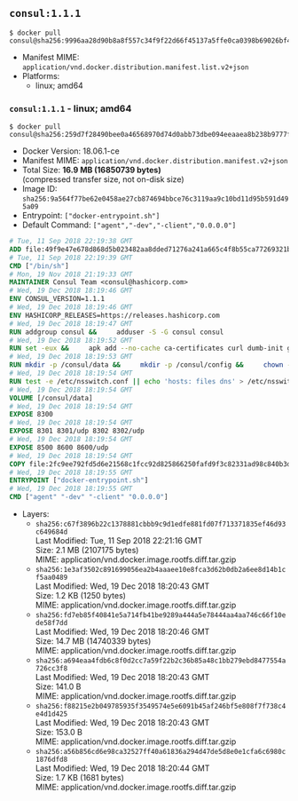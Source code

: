 ## `consul:1.1.1`

```console
$ docker pull consul@sha256:9996aa28d90b8a8f557c34f9f22d66f45137a5ffe0ca0398b69026bf45fca960
```

-	Manifest MIME: `application/vnd.docker.distribution.manifest.list.v2+json`
-	Platforms:
	-	linux; amd64

### `consul:1.1.1` - linux; amd64

```console
$ docker pull consul@sha256:259d7f28490bee0a46568970d74d0abb73dbe094eeaaea8b238b9777f9802ddb
```

-	Docker Version: 18.06.1-ce
-	Manifest MIME: `application/vnd.docker.distribution.manifest.v2+json`
-	Total Size: **16.9 MB (16850739 bytes)**  
	(compressed transfer size, not on-disk size)
-	Image ID: `sha256:9a564f77be62e0458ae27cb874694bbce76c3119aa9c10bd11d95b591d495a09`
-	Entrypoint: `["docker-entrypoint.sh"]`
-	Default Command: `["agent","-dev","-client","0.0.0.0"]`

```dockerfile
# Tue, 11 Sep 2018 22:19:38 GMT
ADD file:49f9e47e678d868d5b023482aa8dded71276a241a665c4f8b55ca77269321b34 in / 
# Tue, 11 Sep 2018 22:19:39 GMT
CMD ["/bin/sh"]
# Mon, 19 Nov 2018 21:19:33 GMT
MAINTAINER Consul Team <consul@hashicorp.com>
# Wed, 19 Dec 2018 18:19:46 GMT
ENV CONSUL_VERSION=1.1.1
# Wed, 19 Dec 2018 18:19:46 GMT
ENV HASHICORP_RELEASES=https://releases.hashicorp.com
# Wed, 19 Dec 2018 18:19:47 GMT
RUN addgroup consul &&     adduser -S -G consul consul
# Wed, 19 Dec 2018 18:19:52 GMT
RUN set -eux &&     apk add --no-cache ca-certificates curl dumb-init gnupg libcap openssl su-exec iputils &&     gpg --keyserver pgp.mit.edu --recv-keys 91A6E7F85D05C65630BEF18951852D87348FFC4C &&     mkdir -p /tmp/build &&     cd /tmp/build &&     apkArch="$(apk --print-arch)" &&     case "${apkArch}" in         aarch64) consulArch='arm64' ;;         armhf) consulArch='arm' ;;         x86) consulArch='386' ;;         x86_64) consulArch='amd64' ;;         *) echo >&2 "error: unsupported architecture: ${apkArch} (see ${HASHICORP_RELEASES}/consul/${CONSUL_VERSION}/)" && exit 1 ;;     esac &&     wget ${HASHICORP_RELEASES}/consul/${CONSUL_VERSION}/consul_${CONSUL_VERSION}_linux_${consulArch}.zip &&     wget ${HASHICORP_RELEASES}/consul/${CONSUL_VERSION}/consul_${CONSUL_VERSION}_SHA256SUMS &&     wget ${HASHICORP_RELEASES}/consul/${CONSUL_VERSION}/consul_${CONSUL_VERSION}_SHA256SUMS.sig &&     gpg --batch --verify consul_${CONSUL_VERSION}_SHA256SUMS.sig consul_${CONSUL_VERSION}_SHA256SUMS &&     grep consul_${CONSUL_VERSION}_linux_${consulArch}.zip consul_${CONSUL_VERSION}_SHA256SUMS | sha256sum -c &&     unzip -d /bin consul_${CONSUL_VERSION}_linux_${consulArch}.zip &&     cd /tmp &&     rm -rf /tmp/build &&     apk del gnupg openssl &&     rm -rf /root/.gnupg &&     consul version
# Wed, 19 Dec 2018 18:19:53 GMT
RUN mkdir -p /consul/data &&     mkdir -p /consul/config &&     chown -R consul:consul /consul
# Wed, 19 Dec 2018 18:19:54 GMT
RUN test -e /etc/nsswitch.conf || echo 'hosts: files dns' > /etc/nsswitch.conf
# Wed, 19 Dec 2018 18:19:54 GMT
VOLUME [/consul/data]
# Wed, 19 Dec 2018 18:19:54 GMT
EXPOSE 8300
# Wed, 19 Dec 2018 18:19:54 GMT
EXPOSE 8301 8301/udp 8302 8302/udp
# Wed, 19 Dec 2018 18:19:54 GMT
EXPOSE 8500 8600 8600/udp
# Wed, 19 Dec 2018 18:19:54 GMT
COPY file:2fc9ee792fd5d6e21568c1fcc92d825866250fafd9f3c82331ad98c840b3dd45 in /usr/local/bin/docker-entrypoint.sh 
# Wed, 19 Dec 2018 18:19:55 GMT
ENTRYPOINT ["docker-entrypoint.sh"]
# Wed, 19 Dec 2018 18:19:55 GMT
CMD ["agent" "-dev" "-client" "0.0.0.0"]
```

-	Layers:
	-	`sha256:c67f3896b22c1378881cbbb9c9d1edfe881fd07f713371835ef46d93c649684d`  
		Last Modified: Tue, 11 Sep 2018 22:21:16 GMT  
		Size: 2.1 MB (2107175 bytes)  
		MIME: application/vnd.docker.image.rootfs.diff.tar.gzip
	-	`sha256:1e3af3502c891699056ea2b4aaaee10e8fca3d62b0db2a6ee8d14b1cf5aa0489`  
		Last Modified: Wed, 19 Dec 2018 18:20:43 GMT  
		Size: 1.2 KB (1250 bytes)  
		MIME: application/vnd.docker.image.rootfs.diff.tar.gzip
	-	`sha256:fd7eb85f40841e5a714fb41be9289a444a5e78444aa4aa746c66f10ede58f7dd`  
		Last Modified: Wed, 19 Dec 2018 18:20:46 GMT  
		Size: 14.7 MB (14740339 bytes)  
		MIME: application/vnd.docker.image.rootfs.diff.tar.gzip
	-	`sha256:a694eaa4fdb6c8f0d2cc7a59f22b2c36b85a48c1bb279ebd8477554a726cc3f8`  
		Last Modified: Wed, 19 Dec 2018 18:20:43 GMT  
		Size: 141.0 B  
		MIME: application/vnd.docker.image.rootfs.diff.tar.gzip
	-	`sha256:f88215e2b049785935f3549574e5e6091b45af246bf5e808f7f738c4e4d1d425`  
		Last Modified: Wed, 19 Dec 2018 18:20:43 GMT  
		Size: 153.0 B  
		MIME: application/vnd.docker.image.rootfs.diff.tar.gzip
	-	`sha256:a56b856cd6e98ca32527ff40a61836a294d47de5d8e0e1cfa6c6980c1876dfd8`  
		Last Modified: Wed, 19 Dec 2018 18:20:44 GMT  
		Size: 1.7 KB (1681 bytes)  
		MIME: application/vnd.docker.image.rootfs.diff.tar.gzip
